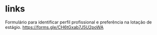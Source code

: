 # links
Formulário para identificar perfil profissional e preferência na lotação de estágio.
https://forms.gle/CH6tGxab7J5U2poWA
